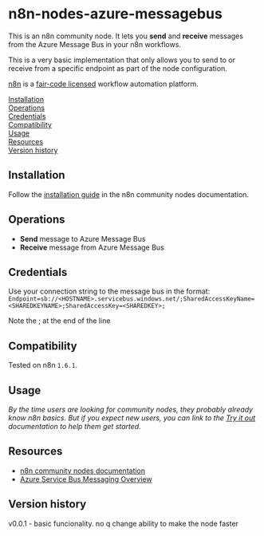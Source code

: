 # n8n-nodes-azure-messagebus

This is an n8n community node. It lets you **send** and **receive** messages from the Azure Message Bus in your n8n workflows.

This is a very basic implementation that only allows you to send to or receive from a specific endpoint as part of the node configuration.

[n8n](https://n8n.io/) is a [fair-code licensed](https://docs.n8n.io/reference/license/) workflow automation platform.

[Installation](#installation)  
[Operations](#operations)  
[Credentials](#credentials)  
[Compatibility](#compatibility)  
[Usage](#usage)  
[Resources](#resources)  
[Version history](#version-history)

## Installation

Follow the [installation guide](https://docs.n8n.io/integrations/community-nodes/installation/) in the n8n community nodes documentation.

## Operations

* **Send** message to Azure Message Bus  
* **Receive** message from Azure Message Bus  

## Credentials

Use your connection string to the message bus in the format:
``` Endpoint=sb://<HOSTNAME>.servicebus.windows.net/;SharedAccessKeyName=<SHAREDKEYNAME>;SharedAccessKey=<SHAREDKEY>;  ```

Note the ; at the end of the line

## Compatibility

Tested on n8n `1.6.1`.

## Usage

_By the time users are looking for community nodes, they probably already know n8n basics. But if you expect new users, you can link to the [Try it out](https://docs.n8n.io/try-it-out/) documentation to help them get started._

## Resources

* [n8n community nodes documentation](https://docs.n8n.io/integrations/community-nodes/)
* [Azure Service Bus Messaging Overview](https://learn.microsoft.com/en-us/azure/service-bus-messaging/service-bus-messaging-overview)

## Version history

v0.0.1 - basic funcionality.  no q change ability to make the node faster


